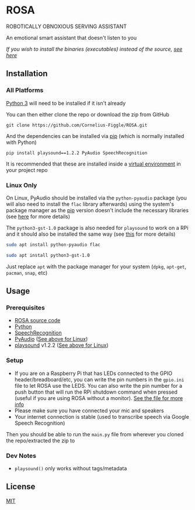 
# ROSA

ROBOTICALLY OBNOXIOUS SERVING ASSISTANT

An emotional smart assistant that doesn't listen to you

*If you wish to install the binaries (executables) instead of the source, [see here](https://github.com/Cornelius-Figgle/ROSA/blob/main/bin/README.md)*

## Installation

### All Platforms

[Python 3](https://www.python.org/downloads/) will need to be installed if it isn't already

You can then either clone the repo or download the zip from GitHub

```shell
git clone https://github.com/Cornelius-Figgle/ROSA.git
```

And the dependencies can be installed via [pip](https://pip.pypa.io/en/stable/) (which is normally installed with Python)

```shell
pip install playsound==1.2.2 PyAudio SpeechRecognition 
```

It is recommended that these are installed inside a [virtual environment](https://docs.python.org/3/library/venv.html) in your project repo

### Linux Only

On Linux, PyAudio should be installed via the `python-pyaudio` package (you will also need to install the `flac` library afterwards) using the system's package manager as the [pip](https://pip.pypa.io/en/stable/) version doesn't include the necessary libraries (see [here](https://stackoverflow.com/questions/36681836/pyaudio-could-not-import-portaudio) for more details)

The `python3-gst-1.0` package is also needed for `playsound` to work on a RPi and it should also be installed the same way (see [this](https://github.com/TaylorSMarks/playsound/issues/16) for more details)

```bash
sudo apt install python-pyaudio flac 
```

```bash
sudo apt install python3-gst-1.0
```

Just replace `apt` with the package manager for your system (`dpkg`, `apt-get`, `pacman`, `snap`, etc)

## Usage

### Prerequisites

- [ROSA source code](https://github.com/Cornelius-Figgle/ROSA)
- [Python](https://www.python.org/downloads/)
- [SpeechRecognition](https://pypi.org/project/SpeechRecognition/)
- [PyAudio](https://pypi.org/project/PyAudio/) ([See above for Linux](https://github.com/Cornelius-Figgle/ROSA#Linux))
- [playsound](https://pypi.org/project/playsound/) v1.2.2 ([See above for Linux](https://github.com/Cornelius-Figgle/ROSA#Linux))

### Setup

- If you are on a Raspberry Pi that has LEDs connected to the GPIO header/breadboard/etc, you can write the pin numbers in the `gpio.ini` file to let ROSA use the LEDS. You can also write the pin number for a push button that will run the RPi shutdown command when pressed (useful if you are using ROSA without a monitor). [See the file for more info](https://github.com/Cornelius-Figgle/ROSA/blob/main/gpio.ini)
- Please make sure you have connected your mic and speakers
- Your internet connection is stable (used to transcribe speech via Google Speech Recognition)

Then you should be able to run the `main.py` file from wherever you cloned the repo/extracted the zip to

### Dev Notes

- `playsound()` only works without tags/metadata

## License

[MIT](https://github.com/Cornelius-Figgle/ROSA/blob/main/LICENSE)
